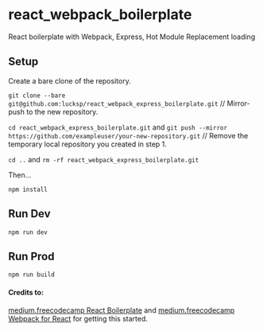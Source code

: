 # react_webpack_boilerplate

React boilerplate with Webpack, Express, Hot Module Replacement loading

## Setup

Create a bare clone of the repository.

`git clone --bare git@github.com:lucksp/react_webpack_express_boilerplate.git`  // Mirror-push to the new repository.

`cd react_webpack_express_boilerplate.git` and `git push --mirror https://github.com/exampleuser/your-new-repository.git` // Remove the temporary local repository you created in step 1.

`cd ..` and `rm -rf react_webpack_express_boilerplate.git`

Then...

`npm install`

## Run Dev

`npm run dev`

## Run Prod

`npm run build`

#### Credits to:

[medium.freecodecamp React Boilerplate](https://medium.freecodecamp.org/how-to-build-your-own-react-boilerplate-2f8cbbeb9b3f) and [medium.freecodecamp Webpack for React](https://medium.freecodecamp.org/learn-webpack-for-react-a36d4cac5060) for getting this started.
